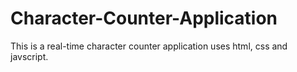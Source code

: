 # Character-Counter-Application
This is a real-time character counter application uses html, css and javscript.
